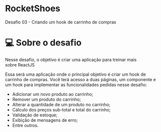 # RocketShoes
Desafio 03 - Criando um hook de carrinho de compras


# 💻 Sobre o desafio

Nesse desafio, o objetivo é criar uma aplicação para treinar mais sobre ReactJS

Essa será uma aplicação onde o principal objetivo é criar um hook de carrinho de compras. Você terá acesso a duas páginas, um componente e um hook para implementar as funcionalidades pedidas nesse desafio:

- Adicionar um novo produto ao carrinho;
- Remover um produto do carrinho;
- Alterar a quantidade de um produto no carrinho;
- Cálculo dos preços sub-total e total do carrinho;
- Validação de estoque;
- Exibição de mensagens de erro;
- Entre outros.


